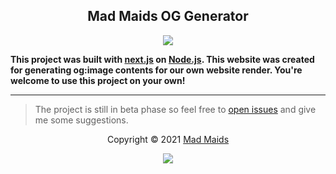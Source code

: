 <h2 align="center">Mad Maids OG Generator</h2>

<p align="center"><a href="https://maid.uz"><img src="https://img.shields.io/static/v1.svg?style=flat-square&label=vercel&message=not deployed&logoColor=eceff4&logo=github&colorA=000000&colorB=ffffff"/></a></p>

**This project was built with [next.js](https://github.com/vercel/next.js) on
[Node.js](https://nodejs.org/en/). This website was created for generating og:image contents
for our own website render. You're welcome to use this project on your own!**

---

> The project is still in beta phase so feel free to
> [open issues](https://github.com/mad-maids/maid.og/issues/new) and give me some
> suggestions.

<p align="center">Copyright &copy; 2021 <a href="https://maid.uz" target="_blank">Mad Maids</a></p>

<p align="center"><a href="https://github.com/mad-maids/maid.web/blob/master/license"><img src="https://img.shields.io/static/v1.svg?style=flat-square&label=License&message=MIT&logoColor=eceff4&logo=github&colorA=000000&colorB=ffffff"/></a></p>
